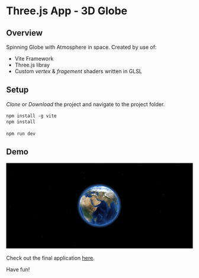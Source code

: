 # Three.js App - 3D Globe

## Overview

Spinning Globe with Atmosphere in space. Created by use of:

* Vite Framework
* Three.js libray
* Custom _vertex_ & _fragement_ shaders written in GLSL

## Setup

_Clone_ or _Download_ the project and navigate to the project folder.

```
npm install -g vite
npm install

npm run dev
```

## Demo

![3D Globe](./readme-img.png)

Check out the final application [here](https://moskv08.github.io/vite-3dglobe-threejs/).

Have fun!